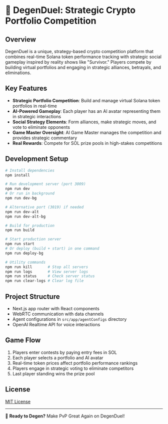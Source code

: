 # 🎲 DegenDuel: Strategic Crypto Portfolio Competition

## Overview

DegenDuel is a unique, strategy-based crypto competition platform that combines real-time Solana token performance tracking with strategic social gameplay inspired by reality shows like "Survivor." Players compete by building virtual portfolios and engaging in strategic alliances, betrayals, and eliminations.

## Key Features

- **Strategic Portfolio Competition**: Build and manage virtual Solana token portfolios in real-time
- **AI-Powered Gameplay**: Each player has an AI avatar representing them in strategic interactions
- **Social Strategy Elements**: Form alliances, make strategic moves, and vote to eliminate opponents
- **Game Master Oversight**: AI Game Master manages the competition and provides strategic commentary
- **Real Rewards**: Compete for SOL prize pools in high-stakes competitions

## Development Setup

```bash
# Install dependencies
npm install

# Run development server (port 3009)
npm run dev
# Or run in background
npm run dev-bg

# Alternative port (3019) if needed
npm run dev-alt
npm run dev-alt-bg

# Build for production
npm run build

# Start production server
npm run start
# Or deploy (build + start) in one command
npm run deploy-bg

# Utility commands
npm run kill       # Stop all servers
npm run logs       # View server logs
npm run status     # Check server status
npm run clear-logs # Clear log file
```

## Project Structure

- Next.js app router with React components
- WebRTC communication with data channels
- Agent configurations in `src/app/agentConfigs` directory
- OpenAI Realtime API for voice interactions

## Game Flow

1. Players enter contests by paying entry fees in SOL
2. Each player selects a portfolio and AI avatar
3. Real-time token prices affect portfolio performance rankings
4. Players engage in strategic voting to eliminate competitors
5. Last player standing wins the prize pool

## License

[MIT License](LICENSE)

---

🚀 **Ready to Degen?** Make PvP Great Again on DegenDuel!